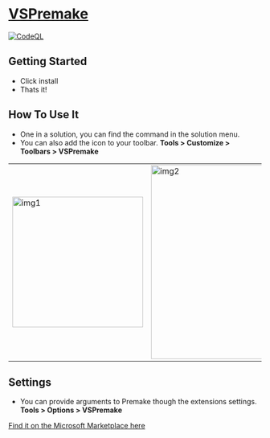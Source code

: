 # [VSPremake](https://github.com/ColtMcG1/VSPremake)
[![CodeQL](https://github.com/ColtMcG1/VSPremake/actions/workflows/github-code-scanning/codeql/badge.svg)](https://github.com/ColtMcG1/VSPremake/actions/workflows/github-code-scanning/codeql)

## Getting Started
- Click install
- Thats it!

## How To Use It
- One in a solution, you can find the command in the solution menu.
- You can also add the icon to your toolbar. **Tools > Customize > Toolbars > VSPremake**

<table>
    <tbody>
        <tr>
            <td><img width="260" alt="img1" src="https://github.com/user-attachments/assets/644d46e3-6e4a-414c-aaa0-0fcb9e789e46" /></td>
            <td><img width="386" alt="img2" src="https://github.com/user-attachments/assets/b4fd3631-9955-42cc-8757-1e3a7b658cb9" /></td>
        </tr>
    </tbody>
</table>

## Settings
- You can provide arguments to Premake though the extensions settings. **Tools > Options > VSPremake**

[Find it on the Microsoft Marketplace here](https://marketplace.visualstudio.com/items?itemName=ColtonMcGraw.VSPremake)